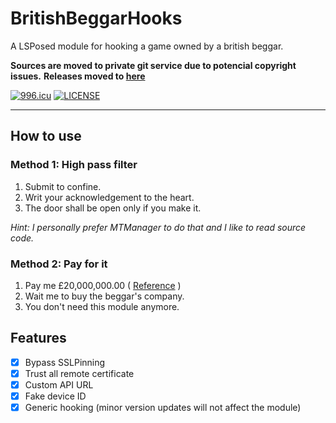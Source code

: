 # BritishBeggarHooks

A LSPosed module for hooking a game owned by a british beggar.

**Sources are moved to private git service due to potencial copyright issues.**
**Releases moved to [here](https://github.com/Lama3L9R/PublicReleases)**

[![996.icu](https://img.shields.io/badge/link-996.icu-red.svg)](https://996.icu)
[![LICENSE](https://img.shields.io/badge/license-Anti%20996-blue.svg)](https://github.com/996icu/996.ICU/blob/master/LICENSE)

---

## How to use

### Method 1: High pass filter

1. Submit to confine.
2. Writ your acknowledgement to the heart.
3. The door shall be open only if you make it.

_Hint: I personally prefer MTManager to do that and I like to read source code._

### Method 2: Pay for it

1. Pay me £20,000,000.00 ( [Reference](https://companycheck.co.uk/company/11305601/LOWIRO-LIMITED/companies-house-data) )
2. Wait me to buy the beggar's company.
3. You don't need this module anymore.

## Features

- [x] Bypass SSLPinning
- [x] Trust all remote certificate
- [x] Custom API URL
- [x] Fake device ID
- [x] Generic hooking (minor version updates will not affect the module)
